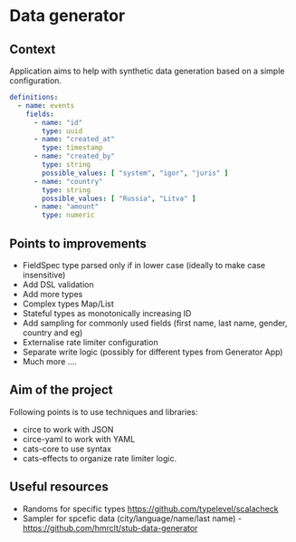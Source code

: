 # Data generator

## Context

Application aims to help with synthetic data generation based on a simple configuration.

```yaml
definitions:
  - name: events
    fields:
      - name: "id"
        type: uuid
      - name: "created_at"
        type: timestamp
      - name: "created_by"
        type: string
        possible_values: [ "system", "igor", "juris" ]
      - name: "country"
        type: string
        possible_values: [ "Russia", "Litva" ]
      - name: "amount"
        type: numeric 
```

## Points to improvements

- FieldSpec type parsed only if in lower case (ideally to make case insensitive)
- Add DSL validation
- Add more types
- Complex types Map/List
- Stateful types as monotonically increasing ID
- Add sampling for commonly used fields (first name, last name, gender, country and eg)
- Externalise rate limiter configuration
- Separate write logic (possibly for different types from Generator App)
- Much more ….
## Aim of the project

Following points is to use techniques and libraries:

- circe to work with JSON
- circe-yaml to work with YAML
- cats-core to use syntax
- cats-effects to organize rate limiter logic.

## Useful resources

- Randoms for specific types https://github.com/typelevel/scalacheck
- Sampler for spcefic data (city/language/name/last name) - https://github.com/hmrclt/stub-data-generator

